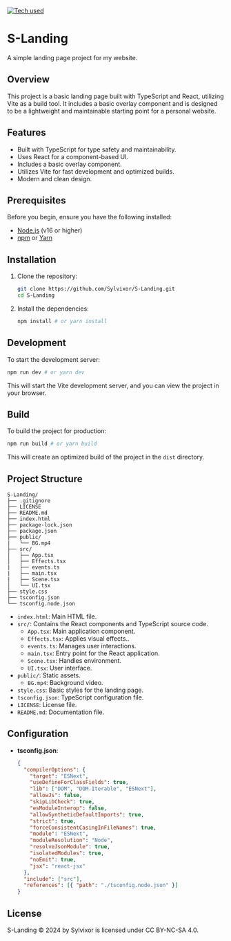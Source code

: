 [![Tech used](https://skillicons.dev/icons?i=html,css,ts,react,vite)](https://skillicons.dev)

# S-Landing

A simple landing page project for my website.

## Overview

This project is a basic landing page built with TypeScript and React, utilizing Vite as a build tool. It includes a basic overlay component and is designed to be a lightweight and maintainable starting point for a personal website.

## Features

-   Built with TypeScript for type safety and maintainability.
-   Uses React for a component-based UI.
-   Includes a basic overlay component.
-   Utilizes Vite for fast development and optimized builds.
-   Modern and clean design.

## Prerequisites

Before you begin, ensure you have the following installed:

-   [Node.js](https://nodejs.org/) (v16 or higher)
-   [npm](https://www.npmjs.com/) or [Yarn](https://yarnpkg.com/)

## Installation

1.  Clone the repository:

    ```bash
    git clone https://github.com/Sylvixor/S-Landing.git
    cd S-Landing
    ```

2.  Install the dependencies:

    ```bash
    npm install # or yarn install
    ```

## Development

To start the development server:

```bash
npm run dev # or yarn dev
```

This will start the Vite development server, and you can view the project in your browser.

## Build

To build the project for production:

```bash
npm run build # or yarn build
```

This will create an optimized build of the project in the `dist` directory.

## Project Structure

```
S-Landing/
├── .gitignore
├── LICENSE
├── README.md
├── index.html
├── package-lock.json
├── package.json
├── public/
|   └── BG.mp4
├── src/
│   ├── App.tsx
│   ├── Effects.tsx
|   ├── events.ts
|   ├── main.tsx
|   ├── Scene.tsx
│   └── UI.tsx
├── style.css
├── tsconfig.json
└── tsconfig.node.json
```

-   `index.html`: Main HTML file.
-   `src/`: Contains the React components and TypeScript source code.
    -   `App.tsx`: Main application component.
    -   `Effects.tsx`: Applies visual effects..
    -   `events.ts`: Manages user interactions.
    -   `main.tsx`: Entry point for the React application.
    -   `Scene.tsx`: Handles environment.
    -   `UI.tsx`: User interface.
-   `public/`: Static assets.
    -   `BG.mp4`: Background video.
-   `style.css`: Basic styles for the landing page.
-   `tsconfig.json`: TypeScript configuration file.
-   `LICENSE`: License file.
-   `README.md`: Documentation file.

## Configuration

-   **tsconfig.json**:

    ```json
    {
      "compilerOptions": {
        "target": "ESNext",
        "useDefineForClassFields": true,
        "lib": ["DOM", "DOM.Iterable", "ESNext"],
        "allowJs": false,
        "skipLibCheck": true,
        "esModuleInterop": false,
        "allowSyntheticDefaultImports": true,
        "strict": true,
        "forceConsistentCasingInFileNames": true,
        "module": "ESNext",
        "moduleResolution": "Node",
        "resolveJsonModule": true,
        "isolatedModules": true,
        "noEmit": true,
        "jsx": "react-jsx"
      },
      "include": ["src"],
      "references": [{ "path": "./tsconfig.node.json" }]
    }
    ```

## License

S-Landing © 2024 by Sylvixor is licensed under CC BY-NC-SA 4.0.